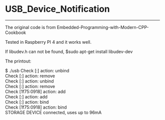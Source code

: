 # USB_Device_Notification
--------------------------------
The original code is from 
Embedded-Programming-with-Modern-CPP-Cookbook  

Tested in Raspberry PI 4 and it works well.  

If libudev.h can not be found, 
$sudo apt-get install libudev-dev  


The printout:  

$ ./usb
Check [:] action: unbind  
Check [:] action: remove  
Check [:] action: unbind  
Check [:] action: remove  
Check [1f75:0918] action: add  
Check [:] action: add  
Check [:] action: bind  
Check [1f75:0918] action: bind  
STORAGE DEVICE connected, uses up to 96mA  
